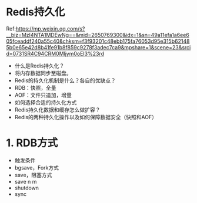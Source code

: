 # Redis持久化

Ref:https://mp.weixin.qq.com/s?__biz=MzI4NTA1MDEwNg==&mid=2650769300&idx=1&sn=49a11efa1a6ee605fceaddf240a55c40&chksm=f3f93201c48ebb175fa76053d95e315b621485b0e65e42d8b41fe91b8f859c9278f3adec7ca9&mpshare=1&scene=23&srcid=0731SR4C94CRM0Mljym0oEI3%23rd

* 什么是Redis持久化？
 * 将内存数据同步至磁盘。
* Redis的持久化机制是什么？各自的优缺点？
 * RDB：快照，全量
 * AOF：文件只追加，增量
* 如何选择合适的持久化方式
* Redis持久化数据和缓存怎么做扩容？
* Redis的两种持久化操作以及如何保障数据安全（快照和AOF）

# 1. RDB方式

* 触发条件
 * bgsave，Fork方式
 * save，阻塞方式
 * save n m 
 * shutdown 
 * sync 

